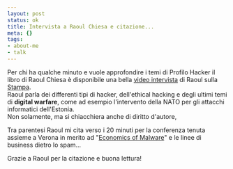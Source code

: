 ```yaml
--- 
layout: post
status: ok
title: Intervista a Raoul Chiesa e citazione...
meta: {}
tags: 
- about-me
- talk
---
```

Per chi ha qualche minuto e vuole approfondire i temi di Profilo Hacker il libro di Raoul Chiesa è disponibile una bella [video intervista](http://www.lastampa.it/multimedia/multimedia.asp?IDmsezione=29&IDalbum=3820&tipo=VIDEO) di Raoul sulla [Stampa](http://www.lastampa.it/multimedia/multimedia.asp?IDmsezione=29&IDalbum=3820&tipo=VIDEO).  
Raoul parla dei differenti tipi di hacker, dell'ethical hacking e degli ultimi temi di **digital warfare**, come ad esempio l'intervento della NATO per gli attacchi informatici dell'Estonia.  
Non solamente, ma si chiacchiera anche di diritto d'autore, 
  
Tra parentesi Raoul mi cita verso i 20 minuti per la conferenza tenuta assieme a Verona in merito ad "[Economics of Malware](http://www.lastknight.com/2007/03/22/verona-domani-conferenza-dal-computer-crime-al-cyber-crime/)" e le linee di business dietro lo spam...  
  
Grazie a Raoul per la citazione e buona lettura! 
